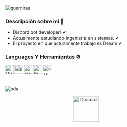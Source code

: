 
![quemiras](https://c.tenor.com/EPezFYu-f1IAAAAi/welcome-vocaloid.gifg) <br/>

### Descripción sobre mi 🌙

- Discord bot developer! ✔
- Actualmente estudiando ingenieria en sistemas. ✔
- El proyecto en que actualmente trabajo es Dream ✔ <br />

### Languages Y Herramientas ⚙

<img align="left" alt="Visual Studio Code" width="26px" src="https://i.imgur.com/LwSdAlE.png" />
<img align="left" alt="js" width="26px" src="https://i.imgur.com/3u1wzwE.png" />
<img align="left" alt="mongodb" width="26px" src="https://imgur.com/xN5cFRr.png" /> 
<img align="left" alt="html" width="26px" src="https://upload.wikimedia.org/wikipedia/commons/thumb/3/38/HTML5_Badge.svg/600px-HTML5_Badge.svg.png" /> 
<img align="left" alt="css" width="30px" src="https://cdn.discordapp.com/attachments/861741124251418675/877669265627566160/kisspng-web-development-cascading-style-sheets-css3-html-5ae480845f38f3.0110241015249245483901.png" /> <br /> 

<br/>
<br/>

![oda](https://github-readme-stats.vercel.app/api?username=SrMael-CO&show_icons=true&theme=radical)

<p align="center">
<a href="https://discord.gg/dJbE24VWAc">
    <img src="https://c.tenor.com/jckQWDcU0NEAAAAi/discord-loading-icon.gif" alt="Discord" width="80"/>
  </a>
